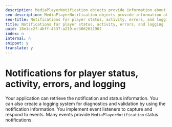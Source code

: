 ```yaml
---
description: MediaPlayerNotification objects provide information about changes in player status, warnings, and errors. Errors that stop the playback of the video also cause a change in the status of the player.
seo-description: MediaPlayerNotification objects provide information about changes in player status, warnings, and errors. Errors that stop the playback of the video also cause a change in the status of the player.
seo-title: Notifications for player status, activity, errors, and logging
title: Notifications for player status, activity, errors, and logging
uuid: 18e1cc2f-4bff-4537-a219-ec3062632902
index: n
internal: n
snippet: y
translate: y
---
```


# Notifications for player status, activity, errors, and logging

Your application can retrieve the notification and status information. You can also create a logging system for diagnostics and validation by using the notification information.
You implement event listeners to capture and respond to events. Many events provide `MediaPlayerNotification` status notifications. 
